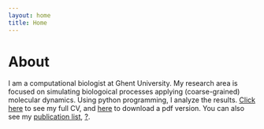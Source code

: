 ```yaml
---
layout: home
title: Home
---
```


# About

I am a computational biologist at Ghent University. My research area is focused on simulating biologoical processes applying (coarse-grained) molecular dynamics. Using python programming, I analyze the results. [Click here](/cv) to see my full CV, and [here](/cv.pdf) to download a pdf version. You can also see my [publication list](https://scholar.google.com/citations?user=gX_JMSoAAAAJ&hl=en), [?](https://jekyllrb.com/docs/posts/#tags-and-categories).


